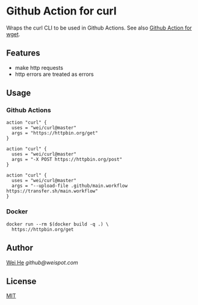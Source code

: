 # Github Action for curl

Wraps the curl CLI to be used in Github Actions. See also [Github Action for wget](https://github.com/marketplace/actions/github-action-for-wget).


## Features
 * make http requests
 * http errors are treated as errors


## Usage

### Github Actions
```
action "curl" {
  uses = "wei/curl@master"
  args = "https://httpbin.org/get"
}
```

```
action "curl" {
  uses = "wei/curl@master"
  args = "-X POST https://httpbin.org/post"
}
```

```
action "curl" {
  uses = "wei/curl@master"
  args = "--upload-file .github/main.workflow https://transfer.sh/main.workflow"
}
```

### Docker
```
docker run --rm $(docker build -q .) \
  https://httpbin.org/get
```


## Author
[Wei He](https://github.com/wei) _github@weispot.com_


## License
[MIT](https://wei.mit-license.org)
